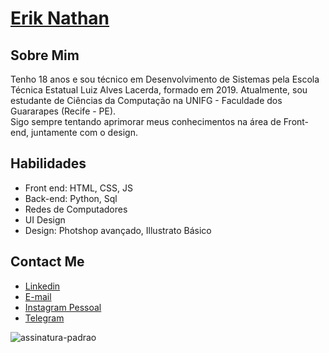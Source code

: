  # <a href="https://beacons.ai/eriknathan_">Erik Nathan</a>
 
## Sobre Mim
Tenho 18 anos e sou técnico em Desenvolvimento de Sistemas pela Escola Técnica Estatual Luiz Alves Lacerda, formado em 2019. Atualmente, sou estudante de Ciências da Computação na UNIFG - Faculdade dos Guararapes (Recife - PE). 
<br>
Sigo sempre tentando aprimorar meus conhecimentos na área de Front-end, juntamente com o design.

## Habilidades
- Front end: HTML, CSS, JS
- Back-end: Python, Sql
- Redes de Computadores
- UI Design
- Design: Photshop avançado, Illustrato Básico

##  Contact Me
- <a href="https://www.linkedin.com/in/erik-nathan-827b6b203/">Linkedin</a>
- <a href="mailto:eriknathan.contato@gmail.com">E-mail</a>
- <a href="https://instagram.com/eriknathan_">Instagram Pessoal</a>
- <a href="https://t.me/eriknathan">Telegram</a>
</div>

![assinatura-padrao](https://user-images.githubusercontent.com/77215294/107859251-eaa5c380-6e16-11eb-9a55-bb9c918784be.jpg)
